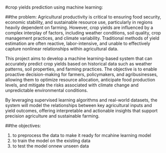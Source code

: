 #crop yields prediction using machine learning:

##the problem:
Agricultural productivity is critical to ensuring food security, economic stability, and sustainable resource use, particularly in regions heavily dependent on farming. However, crop yields are influenced by a complex interplay of factors, including weather conditions, soil quality, crop management practices, and climate variability. Traditional methods of yield estimation are often reactive, labor-intensive, and unable to effectively capture nonlinear relationships within agricultural data.

This project aims to develop a machine learning-based system that can accurately predict crop yields based on historical data such as weather patterns, soil properties, and farming practices. The objective is to enable proactive decision-making for farmers, policymakers, and agribusinesses, allowing them to optimize resource allocation, anticipate food production levels, and mitigate the risks associated with climate change and unpredictable environmental conditions.

By leveraging supervised learning algorithms and real-world datasets, the system will model the relationships between key agricultural inputs and yield outcomes, offering interpretable and actionable insights that support precision agriculture and sustainable farming.

##the objectives:
1. to preprocess the data to make it ready for mcahine learning model
2. to train the model on the existing data
3. to test the model onnew unseen data
